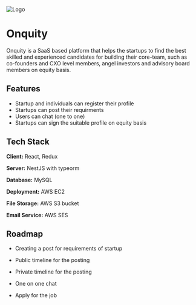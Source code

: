 
![Logo](https://www.onquity.com/assets/img/logo.png)




# Onquity

Onquity is a SaaS based platform that helps the startups to find the best skilled and experienced candidates for building their core-team, such as co-founders and CXO level members, angel investors and advisory board members on equity basis.


## Features

- Startup and individuals can register their profile
- Startups can post their requirments
- Users can chat (one to one)
- Startups can sign the suitable profile on equity basis


## Tech Stack

**Client:** React, Redux

**Server:** NestJS with typeorm

**Database:** MySQL

**Deployment:** AWS EC2

**File Storage:** AWS S3 bucket

**Email Service:** AWS SES


## Roadmap

- Creating a post for requirements of startup

- Public timeline for the posting

- Private timeline for the posting

- One on one chat

- Apply for the job

